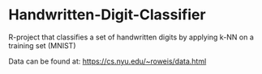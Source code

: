 # Handwritten-Digit-Classifier
R-project that classifies a set of handwritten digits by applying k-NN on a training set (MNIST)

Data can be found at: https://cs.nyu.edu/~roweis/data.html
